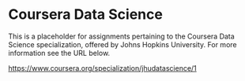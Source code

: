 # Coursera Data Science 

This is a placeholder for assignments pertaining to the Coursera Data Science specialization, offered by Johns Hopkins University. For more information see the URL below.

https://www.coursera.org/specialization/jhudatascience/1

